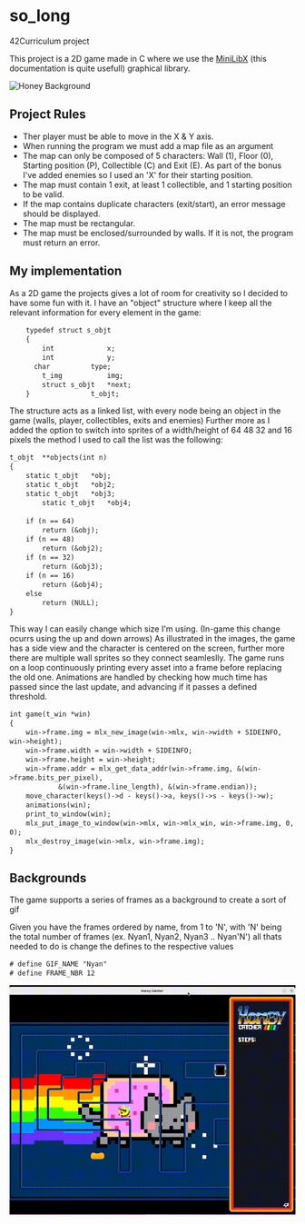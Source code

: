 # so_long

42Curriculum project

This project is a 2D game made in C where we use the [MiniLibX](https://harm-smits.github.io/42docs/libs/minilibx) (this documentation is quite usefull) graphical library. 

![Honey Background](./media/background_honey.gif)

## Project Rules
  * Ther player must be able to move in the X & Y axis.
  * When running the program we must add a map file as an argument
  * The map can only be composed of 5 characters: Wall (1), Floor (0), Starting position (P), Collectible (C) and Exit (E). As part of the bonus I've added enemies so I used an 'X' for their starting position.
  * The map must contain 1 exit, at least 1 collectible, and 1 starting position to be valid.
  * If the map contains duplicate characters (exit/start), an error message should be displayed.
  * The map must be rectangular.
  * The map must be enclosed/surrounded by walls. If it is not, the program must return an error.
## My implementation
  As a 2D game the projects gives a lot of room for creativity so I decided to have some fun with it.
  I have an "object" structure where I keep all the relevant information for every element in the game: 
```
    typedef struct s_objt
    {
	    int				x;
	    int				y;
      char			type;
	    t_img			img;
	    struct s_objt	*next;
    }				t_objt;
```
  The structure acts as a linked list, with every node being an object in the game (walls, player, collectibles, exits and enemies)
  Further more as I added the option to switch into sprites of a width/height of 64 48 32 and 16 pixels the method I used to call the list was the following:
   
```
t_objt	**objects(int n)
{
	static t_objt	*obj;
	static t_objt	*obj2;
	static t_objt	*obj3;
        static t_objt	*obj4;

	if (n == 64)
		return (&obj);
	if (n == 48)
		return (&obj2);
	if (n == 32)
		return (&obj3);
	if (n == 16)
		return (&obj4);
	else
		return (NULL);
}
```
This way I can easily change which size I'm using. (In-game this change ocurrs using the up and down arrows)
As illustrated in the images, the game has a side view and the character is centered on the screen, further more there are multiple wall sprites so they connect seamleslly.
The game runs on a loop continuously printing every asset into a frame before replacing the old one.
Animations are handled by checking how much time has passed since the last update, and advancing if it passes a defined threshold.

```
int game(t_win *win)
{
	win->frame.img = mlx_new_image(win->mlx, win->width + SIDEINFO, win->height);
	win->frame.width = win->width + SIDEINFO;
	win->frame.height = win->height;
	win->frame.addr = mlx_get_data_addr(win->frame.img, &(win->frame.bits_per_pixel),
			&(win->frame.line_length), &(win->frame.endian));
	move_character(keys()->d - keys()->a, keys()->s - keys()->w);
	animations(win);
	print_to_window(win);
	mlx_put_image_to_window(win->mlx, win->mlx_win, win->frame.img, 0, 0);
	mlx_destroy_image(win->mlx, win->frame.img);
}
```

## Backgrounds
The game supports a series of frames as a background to create a sort of gif

Given you have the frames ordered by name, from 1 to 'N', with 'N' being the total number of frames (ex. Nyan1, Nyan2, Nyan3 .. Nyan'N') all thats needed to do is change the defines to the respective values
```
# define GIF_NAME "Nyan"
# define FRAME_NBR 12
```

![Nyan Background](./media/background_nyan.gif)








